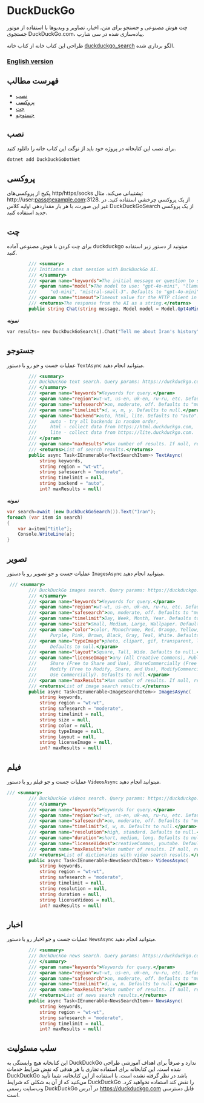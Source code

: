 # DuckDuckGo

چت هوش مصنوعی و جستجو برای متن، اخبار، تصاویر و ویدیوها با استفاده از موتور جستجوی DuckDuckGo.com، پیاده‌سازی شده در سی شارپ.

طراحی این کتاب خانه از کتاب خانه [duckduckgo_search](https://github.com/deedy5/duckduckgo_search) الگو برداری شده.

### [English version](https://github.com/behroozbc/DuckDuckGoDotNet/README_EN.md)

## فهرست مطالب

- [نصب](#نصب)
- [پروکسی](#پروکسی)
- [چت](#چت)
- [جستوجو](#جستوجو)

## نصب

برای نصب این کتابخانه در پروژه خود باید از نوگت این کتاب خانه را دانلود کنید.

```bash
dotnet add DuckDuckGoDotNet
```

## پروکسی

پکیج از پروکسی‌های http/https/socks پشتیبانی می‌کند. مثال: http://user:pass@example.com:3128. از یک پروکسی چرخشی استفاده کنید. در غیر این صورت، با هر بار مقداردهی اولیه کلاس DuckDuckGoSearch از یک پروکسی جدید استفاده کنید.

## چت

برای چت کردن با هوش مصنوعی آماده duckduckgo میتونید از دستور زیر استفاده کنید.

```c#
        /// <summary>
        /// Initiates a chat session with DuckDuckGo AI.
        /// </summary>
        /// <param name="keywords">The initial message or question to send to the AI.</param>
        /// <param name="model">The model to use: "gpt-4o-mini", "llama-3.3-70b", "claude-3-haiku",
        ///     "o3-mini", "mistral-small-3". Defaults to "gpt-4o-mini".</param>
        /// <param name="timeout">Timeout value for the HTTP client in seconds. Defaults to 30.</param>
        /// <returns>The response from the AI as a string.</returns>
        public string Chat(string message, Model model = Model.Gpt4oMini, int timeout = 30)
```

**_نمونه_**

```python
var results= new DuckDuckGoSearch().Chat("Tell me about Iran's history",Model.Llama3370b);
```

## جستوجو

عملیات جست و جو رو با دستور `TextAsync` میتوانید انجام دهید.

```c#
        /// <summary>
        /// DuckDuckGo text search. Query params: https://duckduckgo.com/params.
        /// </summary>
        /// <param name="keywords">Keywords for query.</param>
        /// <param name="region">wt-wt, us-en, uk-en, ru-ru, etc. Defaults to "wt-wt".</param>
        /// <param name="safesearch">on, moderate, off. Defaults to "moderate".</param>
        /// <param name="timelimit">d, w, m, y. Defaults to null.</param>
        /// <param name="backend">auto, html, lite. Defaults to "auto".
        ///     auto - try all backends in random order,
        ///     html - collect data from https://html.duckduckgo.com,
        ///     lite - collect data from https://lite.duckduckgo.com.
        /// </param>
        /// <param name="maxResults">Max number of results. If null, returns results only from the first response. Defaults to null.</param>
        /// <returns>List of search results.</returns>
        public async Task<IEnumerable<TextSearchItem>> TextAsync(
            string keywords,
            string region = "wt-wt",
            string safesearch = "moderate",
            string timelimit = null,
            string backend = "auto",
            int? maxResults = null)

```

**_نمونه_**

```C#
var search=await (new DuckDuckGoSearch()).Text("Iran");
foreach (var item in search)
{
    var a=item["title"];
    Console.WriteLine(a);
}
```

## تصویر

عملیات جست و جو تصویر رو با دستور `ImagesAsync` میتوانید انجام دهید.

```C#
 /// <summary>
        /// DuckDuckGo images search. Query params: https://duckduckgo.com/params.
        /// </summary>
        /// <param name="keywords">Keywords for query.</param>
        /// <param name="region">wt-wt, us-en, uk-en, ru-ru, etc. Defaults to "wt-wt".</param>
        /// <param name="safesearch">on, moderate, off. Defaults to "moderate".</param>
        /// <param name="timelimit">Day, Week, Month, Year. Defaults to null.</param>
        /// <param name="size">Small, Medium, Large, Wallpaper. Defaults to null.</param>
        /// <param name="color">color, Monochrome, Red, Orange, Yellow, Green, Blue,
        ///     Purple, Pink, Brown, Black, Gray, Teal, White. Defaults to null.</param>
        /// <param name="typeImage">photo, clipart, gif, transparent, line.
        ///     Defaults to null.</param>
        /// <param name="layout">Square, Tall, Wide. Defaults to null.</param>
        /// <param name="licenseImage">any (All Creative Commons), Public (PublicDomain),
        ///     Share (Free to Share and Use), ShareCommercially (Free to Share and Use Commercially),
        ///     Modify (Free to Modify, Share, and Use), ModifyCommercially (Free to Modify, Share, and
        ///     Use Commercially). Defaults to null.</param>
        /// <param name="maxResults">Max number of results. If null, returns results only from the first response. Defaults to null.</param>
        /// <returns>List of image search results.</returns>
        public async Task<IEnumerable<ImageSearchItem>> ImagesAsync(
            string keywords,
            string region = "wt-wt",
            string safesearch = "moderate",
            string timelimit = null,
            string size = null,
            string color = null,
            string typeImage = null,
            string layout = null,
            string licenseImage = null,
            int? maxResults = null)
```

## فیلم

عملیات جست و جو فیلم رو با دستور `VideosAsync` میتوانید انجام دهید.

```C#
/// <summary>
        /// DuckDuckGo videos search. Query params: https://duckduckgo.com/params.
        /// </summary>
        /// <param name="keywords">Keywords for query.</param>
        /// <param name="region">wt-wt, us-en, uk-en, ru-ru, etc. Defaults to "wt-wt".</param>
        /// <param name="safesearch">on, moderate, off. Defaults to "moderate".</param>
        /// <param name="timelimit">d, w, m. Defaults to null.</param>
        /// <param name="resolution">high, standard. Defaults to null.</param>
        /// <param name="duration">short, medium, long. Defaults to null.</param>
        /// <param name="licenseVideos">creativeCommon, youtube. Defaults to null.</param>
        /// <param name="maxResults">Max number of results. If null, returns results only from the first response. Defaults to null.</param>
        /// <returns>List of dictionaries with video search results.</returns>
        public async Task<IEnumerable<NewsSearchItem>> VideosAsync(
            string keywords,
            string region = "wt-wt",
            string safesearch = "moderate",
            string timelimit = null,
            string resolution = null,
            string duration = null,
            string licenseVideos = null,
            int? maxResults = null)
```

## اخبار

عملیات جست و جو اخبار رو با دستور `NewsAsync` میتوانید انجام دهید.

```C#
        /// <summary>
        /// DuckDuckGo news search. Query params: https://duckduckgo.com/params.
        /// </summary>
        /// <param name="keywords">Keywords for query.</param>
        /// <param name="region">wt-wt, us-en, uk-en, ru-ru, etc. Defaults to "wt-wt".</param>
        /// <param name="safesearch">on, moderate, off. Defaults to "moderate".</param>
        /// <param name="timelimit">d, w, m. Defaults to null.</param>
        /// <param name="maxResults">Max number of results. If null, returns results only from the first response. Defaults to null.</param>
        /// <returns>List of news search results.</returns>
        public async Task<IEnumerable<NewsSearchItem>> NewsAsync(
            string keywords,
            string region = "wt-wt",
            string safesearch = "moderate",
            string timelimit = null,
            int? maxResults = null)
```

## سلب مسئولیت

این کتابخانه هیچ وابستگی به DuckDuckGo ندارد و صرفاً برای اهداف آموزشی طراحی شده است. این کتابخانه برای استفاده تجاری یا هر هدفی که نقض شرایط خدمات DuckDuckGo باشد در نظر گرفته نشده است. با استفاده از این کتابخانه، شما تأیید می‌کنید که از آن به شکلی که شرایط DuckDuckGo را نقض کند استفاده نخواهید کرد. وب‌سایت رسمی DuckDuckGo در آدرس https://duckduckgo.com قابل دسترسی است.
